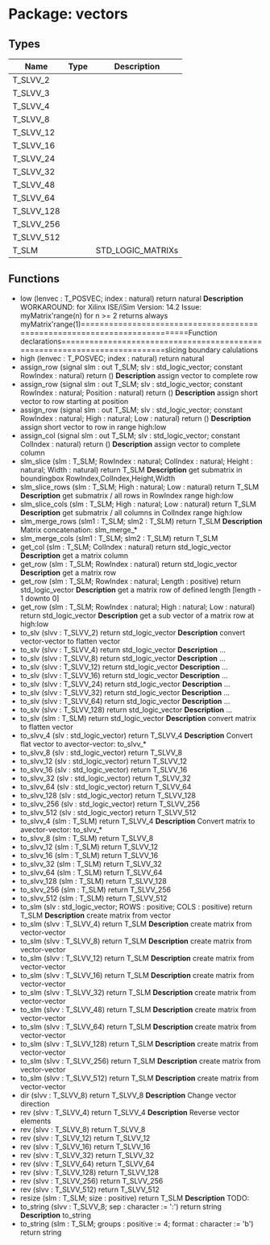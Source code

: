 # Package: vectors

## Types

| Name       | Type | Description       |
| ---------- | ---- | ----------------- |
| T_SLVV_2   |      |                   |
| T_SLVV_3   |      |                   |
| T_SLVV_4   |      |                   |
| T_SLVV_8   |      |                   |
| T_SLVV_12  |      |                   |
| T_SLVV_16  |      |                   |
| T_SLVV_24  |      |                   |
| T_SLVV_32  |      |                   |
| T_SLVV_48  |      |                   |
| T_SLVV_64  |      |                   |
| T_SLVV_128 |      |                   |
| T_SLVV_256 |      |                   |
| T_SLVV_512 |      |                   |
| T_SLM      |      | STD_LOGIC_MATRIXs |
## Functions
- low <font id="function_arguments">(lenvec : T_POSVEC; index : natural) </font> <font id="function_return">return natural </font>
**Description**
WORKAROUND: for Xilinx ISE/iSim Version:	14.2 Issue:		myMatrix'range(n) for n >= 2 returns always myMatrix'range(1)==========================================================================Function declarations==========================================================================slicing boundary calulations
- high <font id="function_arguments">(lenvec : T_POSVEC; index : natural) </font> <font id="function_return">return natural </font>
- assign_row <font id="function_arguments">(signal slm : out T_SLM; slv : std_logic_vector; constant RowIndex : natural) </font> <font id="function_return">return ()</font>
**Description**
assign vector to complete row
- assign_row <font id="function_arguments">(signal slm : out T_SLM; slv : std_logic_vector; constant RowIndex : natural; Position : natural) </font> <font id="function_return">return ()</font>
**Description**
assign short vector to row starting at position
- assign_row <font id="function_arguments">(signal slm : out T_SLM; slv : std_logic_vector; constant RowIndex : natural; High : natural; Low : natural) </font> <font id="function_return">return ()</font>
**Description**
assign short vector to row in range high:low
- assign_col <font id="function_arguments">(signal slm : out T_SLM; slv : std_logic_vector; constant ColIndex : natural) </font> <font id="function_return">return ()</font>
**Description**
assign vector to complete column
- slm_slice <font id="function_arguments">(slm : T_SLM; RowIndex : natural; ColIndex : natural; Height : natural; Width : natural) </font> <font id="function_return">return T_SLM </font>
**Description**
get submatrix in boundingbox RowIndex,ColIndex,Height,Width
- slm_slice_rows <font id="function_arguments">(slm : T_SLM; High : natural; Low : natural) </font> <font id="function_return">return T_SLM </font>
**Description**
get submatrix / all rows in RowIndex range high:low
- slm_slice_cols <font id="function_arguments">(slm : T_SLM; High : natural; Low : natural) </font> <font id="function_return">return T_SLM </font>
**Description**
get submatrix / all columns in ColIndex range high:low
- slm_merge_rows <font id="function_arguments">(slm1 : T_SLM; slm2 : T_SLM) </font> <font id="function_return">return T_SLM </font>
**Description**
Matrix concatenation: slm_merge_*
- slm_merge_cols <font id="function_arguments">(slm1 : T_SLM; slm2 : T_SLM) </font> <font id="function_return">return T_SLM </font>
- get_col <font id="function_arguments">(slm : T_SLM; ColIndex : natural) </font> <font id="function_return">return std_logic_vector </font>
**Description**
get a matrix column
- get_row <font id="function_arguments">(slm : T_SLM; RowIndex : natural) </font> <font id="function_return">return std_logic_vector </font>
**Description**
get a matrix row
- get_row <font id="function_arguments">(slm : T_SLM; RowIndex : natural; Length : positive) </font> <font id="function_return">return std_logic_vector </font>
**Description**
get a matrix row of defined length [length - 1 downto 0]
- get_row <font id="function_arguments">(slm : T_SLM; RowIndex : natural; High : natural; Low : natural) </font> <font id="function_return">return std_logic_vector </font>
**Description**
get a sub vector of a matrix row at high:low
- to_slv <font id="function_arguments">(slvv : T_SLVV_2) </font> <font id="function_return">return std_logic_vector </font>
**Description**
convert vector-vector to flatten vector
- to_slv <font id="function_arguments">(slvv : T_SLVV_4) </font> <font id="function_return">return std_logic_vector </font>
**Description**
...
- to_slv <font id="function_arguments">(slvv : T_SLVV_8) </font> <font id="function_return">return std_logic_vector </font>
**Description**
...
- to_slv <font id="function_arguments">(slvv : T_SLVV_12) </font> <font id="function_return">return std_logic_vector </font>
**Description**
...
- to_slv <font id="function_arguments">(slvv : T_SLVV_16) </font> <font id="function_return">return std_logic_vector </font>
**Description**
...
- to_slv <font id="function_arguments">(slvv : T_SLVV_24) </font> <font id="function_return">return std_logic_vector </font>
**Description**
...
- to_slv <font id="function_arguments">(slvv : T_SLVV_32) </font> <font id="function_return">return std_logic_vector </font>
**Description**
...
- to_slv <font id="function_arguments">(slvv : T_SLVV_64) </font> <font id="function_return">return std_logic_vector </font>
**Description**
...
- to_slv <font id="function_arguments">(slvv : T_SLVV_128) </font> <font id="function_return">return std_logic_vector </font>
**Description**
...
- to_slv <font id="function_arguments">(slm : T_SLM) </font> <font id="function_return">return std_logic_vector </font>
**Description**
convert matrix to flatten vector
- to_slvv_4 <font id="function_arguments">(slv : std_logic_vector) </font> <font id="function_return">return T_SLVV_4 </font>
**Description**
Convert flat vector to avector-vector: to_slvv_*
- to_slvv_8 <font id="function_arguments">(slv : std_logic_vector) </font> <font id="function_return">return T_SLVV_8 </font>
- to_slvv_12 <font id="function_arguments">(slv : std_logic_vector) </font> <font id="function_return">return T_SLVV_12 </font>
- to_slvv_16 <font id="function_arguments">(slv : std_logic_vector) </font> <font id="function_return">return T_SLVV_16 </font>
- to_slvv_32 <font id="function_arguments">(slv : std_logic_vector) </font> <font id="function_return">return T_SLVV_32 </font>
- to_slvv_64 <font id="function_arguments">(slv : std_logic_vector) </font> <font id="function_return">return T_SLVV_64 </font>
- to_slvv_128 <font id="function_arguments">(slv : std_logic_vector) </font> <font id="function_return">return T_SLVV_128 </font>
- to_slvv_256 <font id="function_arguments">(slv : std_logic_vector) </font> <font id="function_return">return T_SLVV_256 </font>
- to_slvv_512 <font id="function_arguments">(slv : std_logic_vector) </font> <font id="function_return">return T_SLVV_512 </font>
- to_slvv_4 <font id="function_arguments">(slm : T_SLM) </font> <font id="function_return">return T_SLVV_4 </font>
**Description**
Convert matrix to avector-vector: to_slvv_*
- to_slvv_8 <font id="function_arguments">(slm : T_SLM) </font> <font id="function_return">return T_SLVV_8 </font>
- to_slvv_12 <font id="function_arguments">(slm : T_SLM) </font> <font id="function_return">return T_SLVV_12 </font>
- to_slvv_16 <font id="function_arguments">(slm : T_SLM) </font> <font id="function_return">return T_SLVV_16 </font>
- to_slvv_32 <font id="function_arguments">(slm : T_SLM) </font> <font id="function_return">return T_SLVV_32 </font>
- to_slvv_64 <font id="function_arguments">(slm : T_SLM) </font> <font id="function_return">return T_SLVV_64 </font>
- to_slvv_128 <font id="function_arguments">(slm : T_SLM) </font> <font id="function_return">return T_SLVV_128 </font>
- to_slvv_256 <font id="function_arguments">(slm : T_SLM) </font> <font id="function_return">return T_SLVV_256 </font>
- to_slvv_512 <font id="function_arguments">(slm : T_SLM) </font> <font id="function_return">return T_SLVV_512 </font>
- to_slm <font id="function_arguments">(slv : std_logic_vector; ROWS : positive; COLS : positive) </font> <font id="function_return">return T_SLM </font>
**Description**
create matrix from vector
- to_slm <font id="function_arguments">(slvv : T_SLVV_4) </font> <font id="function_return">return T_SLM </font>
**Description**
create matrix from vector-vector
- to_slm <font id="function_arguments">(slvv : T_SLVV_8) </font> <font id="function_return">return T_SLM </font>
**Description**
create matrix from vector-vector
- to_slm <font id="function_arguments">(slvv : T_SLVV_12) </font> <font id="function_return">return T_SLM </font>
**Description**
create matrix from vector-vector
- to_slm <font id="function_arguments">(slvv : T_SLVV_16) </font> <font id="function_return">return T_SLM </font>
**Description**
create matrix from vector-vector
- to_slm <font id="function_arguments">(slvv : T_SLVV_32) </font> <font id="function_return">return T_SLM </font>
**Description**
create matrix from vector-vector
- to_slm <font id="function_arguments">(slvv : T_SLVV_48) </font> <font id="function_return">return T_SLM </font>
**Description**
create matrix from vector-vector
- to_slm <font id="function_arguments">(slvv : T_SLVV_64) </font> <font id="function_return">return T_SLM </font>
**Description**
create matrix from vector-vector
- to_slm <font id="function_arguments">(slvv : T_SLVV_128) </font> <font id="function_return">return T_SLM </font>
**Description**
create matrix from vector-vector
- to_slm <font id="function_arguments">(slvv : T_SLVV_256) </font> <font id="function_return">return T_SLM </font>
**Description**
create matrix from vector-vector
- to_slm <font id="function_arguments">(slvv : T_SLVV_512) </font> <font id="function_return">return T_SLM </font>
**Description**
create matrix from vector-vector
- dir <font id="function_arguments">(slvv : T_SLVV_8) </font> <font id="function_return">return T_SLVV_8 </font>
**Description**
Change vector direction
- rev <font id="function_arguments">(slvv : T_SLVV_4) </font> <font id="function_return">return T_SLVV_4 </font>
**Description**
Reverse vector elements
- rev <font id="function_arguments">(slvv : T_SLVV_8) </font> <font id="function_return">return T_SLVV_8 </font>
- rev <font id="function_arguments">(slvv : T_SLVV_12) </font> <font id="function_return">return T_SLVV_12 </font>
- rev <font id="function_arguments">(slvv : T_SLVV_16) </font> <font id="function_return">return T_SLVV_16 </font>
- rev <font id="function_arguments">(slvv : T_SLVV_32) </font> <font id="function_return">return T_SLVV_32 </font>
- rev <font id="function_arguments">(slvv : T_SLVV_64) </font> <font id="function_return">return T_SLVV_64 </font>
- rev <font id="function_arguments">(slvv : T_SLVV_128) </font> <font id="function_return">return T_SLVV_128 </font>
- rev <font id="function_arguments">(slvv : T_SLVV_256) </font> <font id="function_return">return T_SLVV_256 </font>
- rev <font id="function_arguments">(slvv : T_SLVV_512) </font> <font id="function_return">return T_SLVV_512 </font>
- resize <font id="function_arguments">(slm : T_SLM; size : positive) </font> <font id="function_return">return T_SLM </font>
**Description**
TODO:
- to_string <font id="function_arguments">(slvv : T_SLVV_8; sep : character := ':') </font> <font id="function_return">return string </font>
**Description**
to_string
- to_string <font id="function_arguments">(slm : T_SLM; groups : positive := 4; format : character := 'b') </font> <font id="function_return">return string </font>
